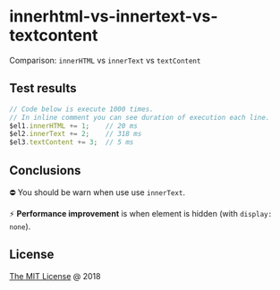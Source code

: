 # innerhtml-vs-innertext-vs-textcontent

Comparison: `innerHTML` vs `innerText` vs `textContent`

## Test results

```js
// Code below is execute 1000 times.
// In inline comment you can see duration of execution each line.
$el1.innerHTML += 1;    // 20 ms
$el2.innerText += 2;    // 318 ms
$el3.textContent += 3;  // 5 ms
```

## Conclusions

:no_entry: You should be warn when use use `innerText`.

:zap: **Performance improvement** is when element is hidden (with `display: none`).

## License

[The MIT License](http://piecioshka.mit-license.org) @ 2018
